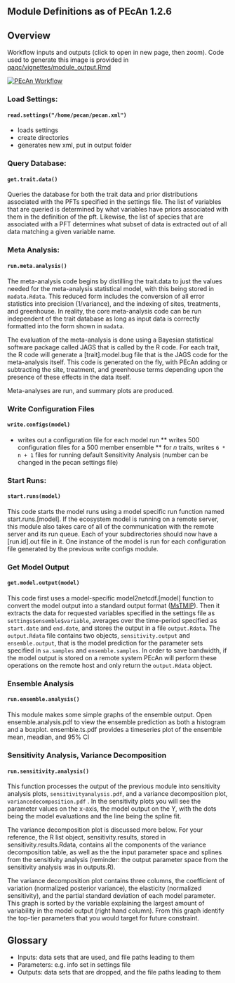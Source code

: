 Module Definitions as of PEcAn 1.2.6
------------------------------------

## Overview

Workflow inputs and outputs (click to open in new page, then zoom). Code used to generate this image is provided in [qaqc/vignettes/module_output.Rmd](https://github.com/PecanProject/pecan/blob/master/qaqc/vignettes/module_output.Rmd)

[![PEcAn Workflow](http://isda.ncsa.illinois.edu/~kooper/EBI/workflow.svg)](http://isda.ncsa.illinois.edu/~kooper/EBI/workflow.svg)

### Load Settings: 
#### `read.settings("/home/pecan/pecan.xml")`

* loads settings
* create directories
* generates new xml, put in output folder

### Query Database: 
#### `get.trait.data()`

Queries the database for both the trait data and prior distributions associated with the PFTs specified in the settings file. The list of variables that are queried is determined by what variables have priors associated with them in the definition of the pft. Likewise, the list of species that are associated with a PFT determines what subset of data is extracted out of all data matching a given variable name. 

### Meta Analysis:
#### `run.meta.analysis()`

The meta-analysis code begins by distilling the trait.data to just the values needed for the meta-analysis statistical model, with this being stored in `madata.Rdata`. This reduced form includes the conversion of all error statistics into precision (1/variance), and the indexing of sites, treatments, and greenhouse. In reality, the core meta-analysis code can be run independent of the trait database as long as input data is correctly formatted into the form shown in `madata`.

The evaluation of the meta-analysis is done using a Bayesian statistical software package called JAGS that is called by the R code. For each trait, the R code will generate a [trait].model.bug file that is the JAGS code for the meta-analysis itself. This code is generated on the fly, with PEcAn adding or subtracting the site, treatment, and greenhouse terms depending upon the presence of these effects in the data itself.

Meta-analyses are run, and summary plots are produced. 


### Write Configuration Files 
#### `write.configs(model)`

* writes out a configuration file for each model run
** writes 500 configuration files for a 500 member ensemble
** for _n_ traits, writes `6 * n + 1`  files for running default Sensitivity Analysis (number can be changed in the pecan settings file)

### Start Runs: 
#### `start.runs(model)`

This code starts the model runs using a model specific run function named start.runs.[model]. If the ecosystem model is running on a remote server, this module also takes care of all of the communication with the remote server and its run queue. Each of your subdirectories should now have a [run.id].out file in it. One instance of the model is run for each configuration file generated by the previous write configs module.

### Get Model Output 
#### `get.model.output(model)`

This code first uses a model-specific model2netcdf.[model] function to convert the model output into a standard output format ([MsTMIP](http://nacp.ornl.gov/MsTMIP_variables.shtml)). Then it extracts the data for requested variables specified in the settings file as `settings$ensemble$variable`, averages over the time-period specified as `start.date` and `end.date`, and stores the output in a file `output.Rdata`. The `output.Rdata` file contains two objects, `sensitivity.output` and `ensemble.output`, that is the model prediction for the parameter sets specified in `sa.samples` and `ensemble.samples`. In order to save bandwidth, if the model output is stored on a remote system PEcAn will perform these operations on the remote host and only return the `output.Rdata` object.

### Ensemble Analysis
#### `run.ensemble.analysis()`

This module makes some simple graphs of the ensemble output. Open ensemble.analysis.pdf to view the ensemble prediction as both a histogram and a boxplot. ensemble.ts.pdf provides a timeseries plot of the ensemble mean, meadian, and 95% CI

### Sensitivity Analysis, Variance Decomposition
#### `run.sensitivity.analysis()`

This function processes the output of the previous module into sensitivity analysis plots, `sensitivityanalysis.pdf`, and a variance decomposition plot, `variancedecomposition.pdf`  . In the sensitivity plots you will see the parameter values on the x-axis, the model output on the Y, with the dots being the model evaluations and the line being the spline fit. 


The variance decomposition plot is discussed more below. For your reference, the R list object, sensitivity.results, stored in sensitivity.results.Rdata, contains all the components of the variance decomposition table, as well as the the input parameter space and splines from the sensitivity analysis (reminder: the output parameter space from the sensitivity analysis was in outputs.R).

The variance decomposition plot contains three columns, the coefficient of variation (normalized posterior variance), the elasticity (normalized sensitivity), and the partial standard deviation of each model parameter. This graph is sorted by the variable explaining the largest amount of variability in the model output (right hand column). From this graph identify the top-tier parameters that you would target for future constraint.  

## Glossary

* Inputs: data sets that are used, and file paths leading to them
* Parameters: e.g. info set in settings file 
* Outputs: data sets that are dropped, and the file paths leading to them